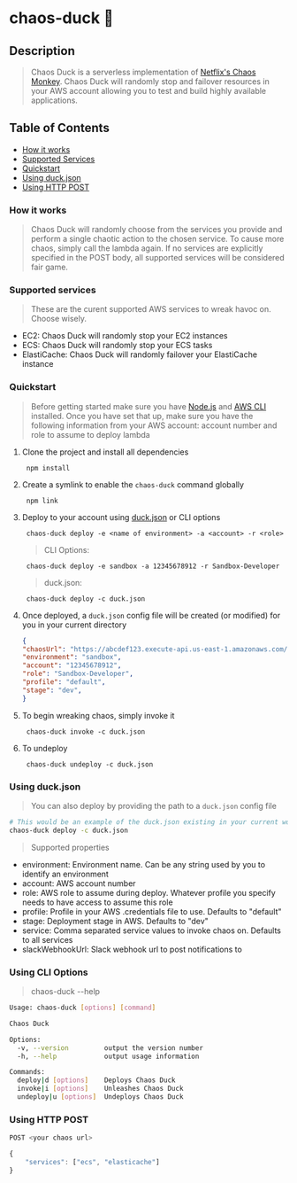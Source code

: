 # chaos-duck 🦆

## Description

> Chaos Duck is a serverless implementation of [Netflix's Chaos Monkey](https://github.com/Netflix/chaosmonkey). Chaos Duck will randomly stop and failover resources in your AWS account allowing you to test and build highly available applications.

## Table of Contents

- [How it works](#markdown-header-how-it-works)
- [Supported Services](#markdown-header-supported-services)
- [Quickstart](#markdown-header-quickstart)
- [Using duck.json](#markdown-header-using-duck.json)
- [Using HTTP POST](#markdown-header-using-http-post)

### How it works

> Chaos Duck will randomly choose from the services you provide and perform a single chaotic action to the chosen service. To cause more chaos, simply call the lambda again. If no services are explicitly specified in the POST body, all supported services will be considered fair game.

### Supported services

> These are the curent supported AWS services to wreak havoc on. Choose wisely.

- EC2: Chaos Duck will randomly stop your EC2 instances
- ECS: Chaos Duck will randomly stop your ECS tasks
- ElastiCache: Chaos Duck will randomly failover your ElastiCache instance

### Quickstart

> Before getting started make sure you have [Node.js](https://nodejs.org) and [AWS CLI](https://docs.aws.amazon.com/cli/latest/userguide/cli-chap-install.html) installed. Once you have set that up, make sure you have the following information from your AWS account: account number and role to assume to deploy lambda

1. Clone the project and install all dependencies

        npm install

2. Create a symlink to enable the `chaos-duck` command globally

        npm link

3. Deploy to your account using [duck.json](#markdown-header-using-duck.json) or CLI options

        chaos-duck deploy -e <name of environment> -a <account> -r <role>

    > CLI Options:

        chaos-duck deploy -e sandbox -a 12345678912 -r Sandbox-Developer

    > duck.json:

        chaos-duck deploy -c duck.json

4. Once deployed, a `duck.json` config file will be created (or modified) for you in your current directory

    ```json
    {
    "chaosUrl": "https://abcdef123.execute-api.us-east-1.amazonaws.com/dev/chaos",
    "environment": "sandbox",
    "account": "12345678912",
    "role": "Sandbox-Developer",
    "profile": "default",
    "stage": "dev",
    }
    ```

5. To begin wreaking chaos, simply invoke it

        chaos-duck invoke -c duck.json

6. To undeploy

        chaos-duck undeploy -c duck.json

### Using duck.json

> You can also deploy by providing the path to a `duck.json` config file

```sh
# This would be an example of the duck.json existing in your current working directory
chaos-duck deploy -c duck.json
```

> Supported properties

- environment: Environment name. Can be any string used by you to identify an environment
- account: AWS account number
- role: AWS role to assume during deploy. Whatever profile you specify needs to have access to assume this role
- profile: Profile in your AWS .credentials file to use. Defaults to "default"
- stage: Deployment stage in AWS. Defaults to "dev"
- service: Comma separated service values to invoke chaos on. Defaults to all services
- slackWebhookUrl: Slack webhook url to post notifications to

### Using CLI Options

>chaos-duck --help

```sh
Usage: chaos-duck [options] [command]

Chaos Duck

Options:
  -v, --version         output the version number
  -h, --help            output usage information

Commands:
  deploy|d [options]    Deploys Chaos Duck
  invoke|i [options]    Unleashes Chaos Duck
  undeploy|u [options]  Undeploys Chaos Duck
```

### Using HTTP POST

```js
POST <your chaos url>

{
    "services": ["ecs", "elasticache"]
}
```